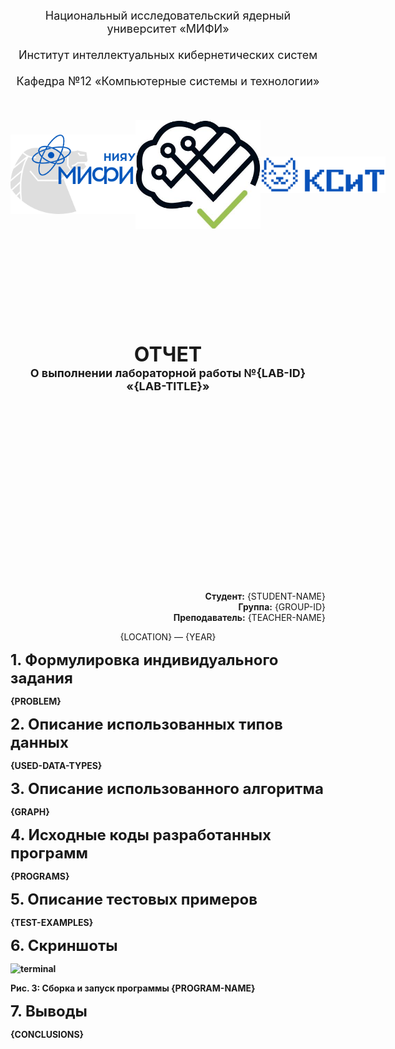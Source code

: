 <style>
 #container {
   display: flex;
   flex-direction: row;
   flex-wrap: nowrap;
   justify-content: space-between;
 }
 #container > img {
   object-fit: contain;
 }
</style>

<p align="center">
   <font size="+1">
      Национальный исследовательский ядерный университет «МИФИ»<br><br>
      Институт интеллектуальных кибернетических систем<br><br>
      Кафедра №12 «Компьютерные системы и технологии»<br><br>
   </font>
</p>

<br>

<div id="container">
  <img width="200" alt="logo_mifi" src="_static/logo_mifi.png">
  <img width="200" alt="icis_logo" src="_static/icis_logo.jpg">
  <img width="200" alt="ksit_logo" src="_static/ksit_logo.svg">
</div>

<br><br><br><br><br><br><br><br><br>

<p align="center">
   <font size="+1">
      <b>
         <font size="+3">
            ОТЧЕТ<br>
         </font>
         О выполнении лабораторной работы №{LAB-ID}<br>
         «{LAB-TITLE}»<br>
      </b>
   </font>
</p>

<br><br><br><br><br><br><br><br><br><br><br><br><br><br><br><br><br>

<p align="right">
   <b>Студент:</b> {STUDENT-NAME}<br>
   <b>Группа:</b> {GROUP-ID}<br>
   <b>Преподаватель:</b> {TEACHER-NAME}<br>
</p>

<p align="center">
   {LOCATION} — {YEAR}
</p>

<font size="+2"><b>1. Формулировка индивидуального задания<b></font>

{PROBLEM}

<font size="+2"><b>2. Описание использованных типов данных<b></font>

{USED-DATA-TYPES}

<font size="+2"><b>3. Описание использованного алгоритма<b></font>

{GRAPH}

<font size="+2"><b>4. Исходные коды разработанных программ<b></font>

{PROGRAMS}

<font size="+2"><b>5. Описание тестовых примеров<b></font>

{TEST-EXAMPLES}

<font size="+2"><b>6. Скриншоты<b></font>

<img width="450" alt="terminal" src="terminal.png">

Рис. 3: Сборка и запуск программы {PROGRAM-NAME}

<font size="+2"><b>7. Выводы<b></font>

{CONCLUSIONS}
